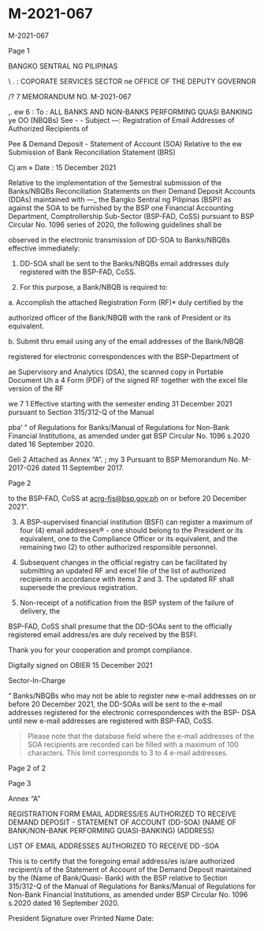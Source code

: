 # M-2021-067

M-2021-067

Page 1

BANGKO SENTRAL NG PILIPINAS

\ . : COPORATE SERVICES SECTOR ne OFFICE OF THE DEPUTY GOVERNOR

/? 7 MEMORANDUM NO. M-2021-067

,. ew 6 : To : ALL BANKS AND NON-BANKS PERFORMING QUASI BANKING ye OO (NBQBs) See - - Subject —: Registration of Email Addresses of Authorized Recipients of

Pee & Demand Deposit - Statement of Account (SOA) Relative to the ew Submission of Bank Reconciliation Statement (BRS)

Cj am » Date : 15 December 2021

Relative to the implementation of the Semestral submission of the Banks/NBQBs Reconciliation Statements on their Demand Deposit Accounts (DDAs) maintained with —_ the Bangko Sentral ng Pilipinas (BSP)! as against the SOA to be furnished by the BSP one Financial Accounting Department, Comptrollership Sub-Sector (BSP-FAD, CoSS) pursuant to BSP Circular No. 1096 series of 2020, the following guidelines shall be

observed in the electronic transmission of DD-SOA to Banks/NBQBs effective immediately:

1. DD-SOA shall be sent to the Banks/NBQBs email addresses duly registered with the BSP-FAD, CoSS.

2. For this purpose, a Bank/NBQB is required to:

a. Accomplish the attached Registration Form (RF)* duly certified by the

authorized officer of the Bank/NBQB with the rank of President or its equivalent.

b. Submit thru email using any of the email addresses of the Bank/NBQB

registered for electronic correspondences with the BSP-Department of

ae Supervisory and Analytics (DSA), the scanned copy in Portable Document Uh a 4 Form (PDF) of the signed RF together with the excel file version of the RF

we 7 1 Effective starting with the semester ending 31 December 2021 pursuant to Section 315/312-Q of the Manual

pba’ ” of Regulations for Banks/Manual of Regulations for Non-Bank Financial Institutions, as amended under gat BSP Circular No. 1096 s.2020 dated 16 September 2020.

Geli 2 Attached as Annex “A”. ; my 3 Pursuant to BSP Memorandum No. M-2017-026 dated 11 September 2017.

Page 2

to the BSP-FAD, CoSS at acrg-fis@bsp.gov.ph on or before 20 December 2021".

3. A BSP-supervised financial institution (BSFI) can register a maximum of four (4) email addresses® - one should belong to the President or its equivalent, one to the Compliance Officer or its equivalent, and the remaining two (2) to other authorized responsible personnel.

4. Subsequent changes in the official registry can be facilitated by submitting an updated RF and excel file of the list of authorized recipients in accordance with items 2 and 3. The updated RF shall supersede the previous registration.

5. Non-receipt of a notification from the BSP system of the failure of delivery, the

BSP-FAD, CoSS shall presume that the DD-SOAs sent to the officially registered email address/es are duly received by the BSFI.

Thank you for your cooperation and prompt compliance.

Digitally signed on OBIER 15 December 2021

Sector-In-Charge

“ Banks/NBQBs who may not be able to register new e-mail addresses on or before 20 December 2021, the DD-SOAs will be sent to the e-mail addresses registered for the electronic correspondences with the BSP- DSA until new e-mail addresses are registered with BSP-FAD, CoSS.

> Please note that the database field where the e-mail addresses of the SOA recipients are recorded can be filled with a maximum of 100 characters. This limit corresponds to 3 to 4 e-mail addresses.

Page 2 of 2

Page 3

Annex “A”

REGISTRATION FORM EMAIL ADDRESS/ES AUTHORIZED TO RECEIVE DEMAND DEPOSIT - STATEMENT OF ACCOUNT (DD-SOA) (NAME OF BANK/NON-BANK PERFORMING QUASI-BANKING) (ADDRESS)

LIST OF EMAIL ADDRESSES AUTHORIZED TO RECEIVE DD -SOA

This is to certify that the foregoing email address/es is/are authorized recipient/s of the Statement of Account of the Demand Deposit maintained by the (Name of Bank/Quasi- Bank) with the BSP relative to Section 315/312-Q of the Manual of Regulations for Banks/Manual of Regulations for Non-Bank Financial Institutions, as amended under BSP Circular No. 1096 s.2020 dated 16 September 2020.

President Signature over Printed Name Date: